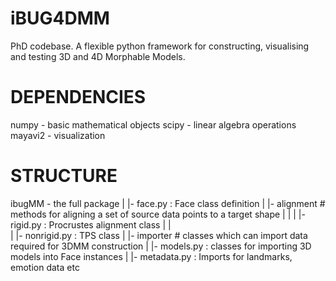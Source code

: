 iBUG4DMM
========

PhD codebase. A flexible python framework for constructing, visualising and 
testing 3D and 4D Morphable Models.

DEPENDENCIES
============

numpy   - basic mathematical objects
scipy   - linear algebra operations
mayavi2 - visualization


STRUCTURE
=========

ibugMM - the full package
  |
  |- face.py : Face class definition
  |
  |- alignment # methods for aligning a set of source data points to a target shape
  |    |
  |    |- rigid.py : Procrustes alignment class
  |    |   
  |    |- nonrigid.py : TPS class
  |
  |- importer # classes which can import data required for 3DMM construction
       |
       |- models.py : classes for importing 3D models into Face instances
       |
       |- metadata.py : Imports for landmarks, emotion data etc





